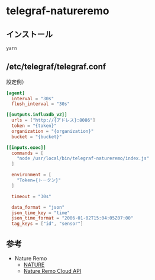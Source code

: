 # telegraf-natureremo

## インストール

```bash
yarn
```

## /etc/telegraf/telegraf.conf

設定例）

```conf
[agent]
  interval = "30s"
  flush_interval = "30s"

[[outputs.influxdb_v2]]
  urls = ["http://{アドレス}:8086"]
  token = "{token}"
  organization = "{organization}"
  bucket = "{bucket}"

[[inputs.exec]]
  commands = [
    "node /usr/local/bin/telegraf-natureremo/index.js"
  ]

  environment = [
    "Token={トークン}"
  ]

  timeout = "30s"

  data_format = "json"
  json_time_key = "time"
  json_time_format = "2006-01-02T15:04:05Z07:00"
  tag_keys = ["id", "sensor"]
```

## 参考

- Nature Remo
  - [NATURE](https://nature.global/)
  - [Nature Remo Cloud API](https://developer.nature.global/)
